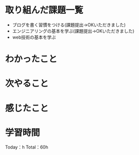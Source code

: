 # 取り組んだ課題一覧
- ブログを書く習慣をつける(課題提出→OKいただきました)
- エンジニアリングの基本を学ぶ(課題提出→OKいただきました)
- web技術の基本を学ぶ
# わかったこと
# 次やること
# 感じたこと
# 学習時間
Today：h Total：60h
